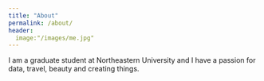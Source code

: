 ```yaml
---
title: "About"
permalink: /about/
header:
  image:"/images/me.jpg"
---
```

I am a graduate student at Northeastern University and I have a passion for data, travel, beauty and creating things.
